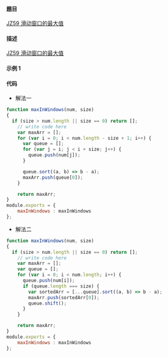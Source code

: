 #### 題目

[JZ59 滑动窗口的最大值](https://www.nowcoder.com/practice/1624bc35a45c42c0bc17d17fa0cba788?tpId=13&tqId=23458&ru=/ta/coding-interviews&qru=/ta/coding-interviews/question-ranking)

#### 描述

[JZ59 滑动窗口的最大值](https://www.nowcoder.com/practice/1624bc35a45c42c0bc17d17fa0cba788?tpId=13&tqId=23458&ru=/ta/coding-interviews&qru=/ta/coding-interviews/question-ranking)

#### 示例 1


#### 代码

- 解法一

```js
function maxInWindows(num, size)
{
  if (size > num.length || size == 0) return [];
    // write code here
    var maxArr = [];
    for (var i = 0; i < num.length - size + 1; i++) {
      var queue = [];
      for (var j = i; j < i + size; j++) {
        queue.push(num[j]);
      }

      queue.sort((a, b) => b - a);
      maxArr.push(queue[0]);
    }

    return maxArr;
}
module.exports = {
    maxInWindows : maxInWindows
};
```
- 解法二

```js
function maxInWindows(num, size)
{
  if (size > num.length || size == 0) return [];
    // write code here
    var maxArr = [];
    var queue = [];
    for (var i = 0; i < num.length; i++) {
      queue.push(num[i]);
      if (queue.length === size) {
        var sortedArr = [...queue].sort((a, b) => b - a);
        maxArr.push(sortedArr[0]);
        queue.shift();
      }
    }

    return maxArr;
}
module.exports = {
    maxInWindows : maxInWindows
};
```
